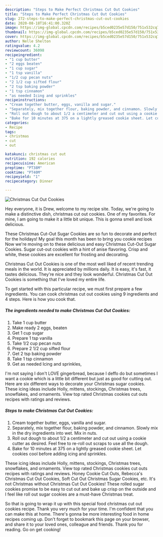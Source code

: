 ```yaml
---
description: "Steps to Make Perfect Christmas Cut Out Cookies"
title: "Steps to Make Perfect Christmas Cut Out Cookies"
slug: 272-steps-to-make-perfect-christmas-cut-out-cookies
date: 2020-08-18T16:41:00.320Z
image: https://img-global.cpcdn.com/recipes/b5ced0235e57d150/751x532cq70/christmas-cut-out-cookies-recipe-main-photo.jpg
thumbnail: https://img-global.cpcdn.com/recipes/b5ced0235e57d150/751x532cq70/christmas-cut-out-cookies-recipe-main-photo.jpg
cover: https://img-global.cpcdn.com/recipes/b5ced0235e57d150/751x532cq70/christmas-cut-out-cookies-recipe-main-photo.jpg
author: Nelle Shelton
ratingvalue: 4.2
reviewcount: 36098
recipeingredient:
- "1 cup butter"
- "2 eggs beaten"
- "1 cup sugar"
- "1 tsp vanilla"
- "1/2 cup pecan nuts"
- "2 1/2 cup sifted flour"
- "2 tsp baking powder"
- "1 tsp cinnamon"
- "as needed Icing and sprinkles"
recipeinstructions:
- "Cream together butter, eggs, vanilla and sugar."
- "Separately, mix together flour, baking powder, and cinnamon. Slowly mix in the dry ingredients into wet. Mix in nuts."
- "Roll out dough to about 1/2 a centimeter and cut out using a cookie cutter as desired. Feel free to re-roll out scraps to use all the dough."
- "Bake for 10 minutes at 375 on a lightly greased cookie sheet. Let cookies cool before adding icing and sprinkles."
categories:
- Recipe
tags:
- christmas
- cut
- out

katakunci: christmas cut out 
nutrition: 192 calories
recipecuisine: American
preptime: "PT38M"
cooktime: "PT40M"
recipeyield: "1"
recipecategory: Dinner

---
```



![Christmas Cut Out Cookies](https://img-global.cpcdn.com/recipes/b5ced0235e57d150/751x532cq70/christmas-cut-out-cookies-recipe-main-photo.jpg)

Hey everyone, it is Drew, welcome to my recipe site. Today, we're going to make a distinctive dish, christmas cut out cookies. One of my favorites. For mine, I am going to make it a little bit unique. This is gonna smell and look delicious.

These Christmas Cut-Out Sugar Cookies are so fun to decorate and perfect for the holidays! My goal this month has been to bring you cookie recipes Now we&#39;re moving on to these delicious and easy Christmas Cut-Out Sugar Cookies. Sugar cut-out cookies with a hint of anise flavoring. Crisp and white, these cookies are excellent for frosting and decorating.

Christmas Cut Out Cookies is one of the most well liked of recent trending meals in the world. It is appreciated by millions daily. It is easy, it's fast, it tastes delicious. They're nice and they look wonderful. Christmas Cut Out Cookies is something that I've loved my entire life.


To get started with this particular recipe, we must first prepare a few ingredients. You can cook christmas cut out cookies using 9 ingredients and 4 steps. Here is how you cook that.

<!--inarticleads1-->

##### The ingredients needed to make Christmas Cut Out Cookies:

1. Take 1 cup butter
1. Make ready 2 eggs, beaten
1. Get 1 cup sugar
1. Prepare 1 tsp vanilla
1. Take 1/2 cup pecan nuts
1. Prepare 2 1/2 cup sifted flour
1. Get 2 tsp baking powder
1. Take 1 tsp cinnamon
1. Get as needed Icing and sprinkles,


I&#39;m not saying I don&#39;t LOVE gingerbread, because I deffo do but sometimes I want a cookie which is a little bit different but just as good for cutting out. Here are six different ways to decorate your Christmas sugar cookies. These icing ideas include Holly, mittens, stockings, Christmas trees, snowflakes, and ornaments. View top rated Christmas cookies cut outs recipes with ratings and reviews. 

<!--inarticleads2-->

##### Steps to make Christmas Cut Out Cookies:

1. Cream together butter, eggs, vanilla and sugar.
1. Separately, mix together flour, baking powder, and cinnamon. Slowly mix in the dry ingredients into wet. Mix in nuts.
1. Roll out dough to about 1/2 a centimeter and cut out using a cookie cutter as desired. Feel free to re-roll out scraps to use all the dough.
1. Bake for 10 minutes at 375 on a lightly greased cookie sheet. Let cookies cool before adding icing and sprinkles.


These icing ideas include Holly, mittens, stockings, Christmas trees, snowflakes, and ornaments. View top rated Christmas cookies cut outs recipes with ratings and reviews. Honey Cookie Cut Outs, Rebecca&#39;s Christmas Cut Out Cookies, Soft Cut Out Christmas Sugar Cookies, etc. It&#39;s not Christmas without Christmas Cut Out Cookies! These rolled sugar cookies promise to be easy to cut out and bake up crisp on the outside and I feel like roll out sugar cookies are a must-have Christmas treat. 

So that is going to wrap it up with this special food christmas cut out cookies recipe. Thank you very much for your time. I'm confident that you can make this at home. There's gonna be more interesting food in home recipes coming up. Don't forget to bookmark this page on your browser, and share it to your loved ones, colleague and friends. Thank you for reading. Go on get cooking!
